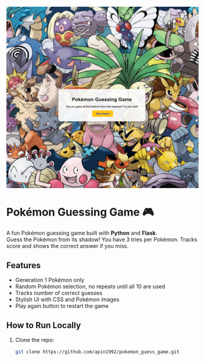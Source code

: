 ![Gameplay Screenshot](static/images/screenshot.png)

# Pokémon Guessing Game 🎮

A fun Pokémon guessing game built with **Python** and **Flask**.  
Guess the Pokémon from its shadow! You have 3 tries per Pokémon. Tracks score and shows the correct answer if you miss.

## Features
- Generation 1 Pokémon only
- Random Pokémon selection, no repeats until all 10 are used
- Tracks number of correct guesses
- Stylish UI with CSS and Pokémon images
- Play again button to restart the game

## How to Run Locally
1. Clone the repo:
   ```bash
   git clone https://github.com/apin1992/pokemon_guess_game.git

